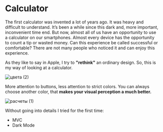# Calculator

The first calculator was invented a lot of years ago. It was heavy and difficult to understand. It’s been a while since this dark and, more important, inconvenient time end. But now, almost all of us have an opportunity to use a calculator on our smartphones. Almost every device has the opportunity to count a tip or wasted money. Can this experience be called successful or comfortable? There are not many people who noticed it and can enjoy this experience.

As they like to say in Apple, I try to **"rethink"** an ordinary design. So, this is my way of looking at a calculator.

![цвета (2)](https://user-images.githubusercontent.com/46355522/88698612-f2b64400-d10e-11ea-9045-795b794cfe12.gif)
 
More attention to buttons, less attention to strict colors. You can always choose another color, that **makes your visual perception a much better.**

![расчеты (1)](https://user-images.githubusercontent.com/46355522/88699066-88ea6a00-d10f-11ea-8c44-1fe51e625720.gif)

Without going into details I tried for the first time:
- MVC
- Dark Mode
